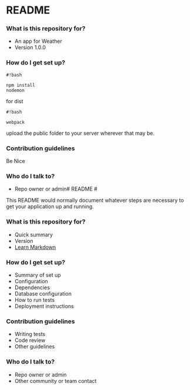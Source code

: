 # README #

### What is this repository for? ###

* An app for Weather
* Version 1.0.0

### How do I get set up? ###

```
#!bash

npm install
nodemon
```
for dist 

```
#!bash

webpack
```
upload the public folder to your server wherever that may be.


### Contribution guidelines ###

Be Nice

### Who do I talk to? ###

* Repo owner or admin# README #

This README would normally document whatever steps are necessary to get your application up and running.

### What is this repository for? ###

* Quick summary
* Version
* [Learn Markdown](https://bitbucket.org/tutorials/markdowndemo)

### How do I get set up? ###

* Summary of set up
* Configuration
* Dependencies
* Database configuration
* How to run tests
* Deployment instructions

### Contribution guidelines ###

* Writing tests
* Code review
* Other guidelines

### Who do I talk to? ###

* Repo owner or admin
* Other community or team contact